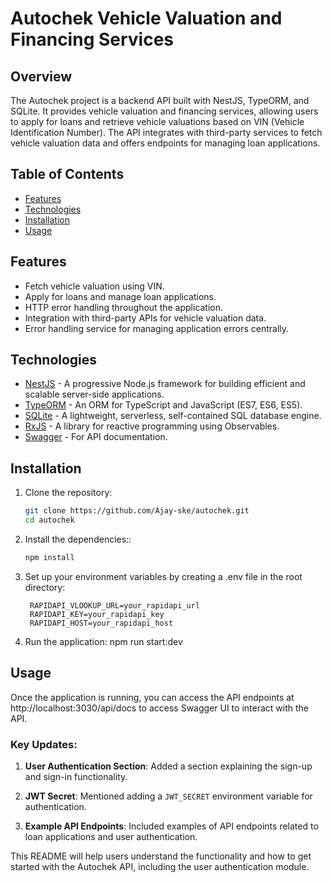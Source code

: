 # Autochek Vehicle Valuation and Financing Services

## Overview

The Autochek project is a backend API built with NestJS, TypeORM, and SQLite. It provides vehicle valuation and financing services, allowing users to apply for loans and retrieve vehicle valuations based on VIN (Vehicle Identification Number). The API integrates with third-party services to fetch vehicle valuation data and offers endpoints for managing loan applications.

## Table of Contents

- [Features](#features)
- [Technologies](#technologies)
- [Installation](#installation)
- [Usage](#usage)

## Features

- Fetch vehicle valuation using VIN.
- Apply for loans and manage loan applications.
- HTTP error handling throughout the application.
- Integration with third-party APIs for vehicle valuation data.
- Error handling service for managing application errors centrally.

## Technologies

- [NestJS](https://nestjs.com/) - A progressive Node.js framework for building efficient and scalable server-side applications.
- [TypeORM](https://typeorm.io/) - An ORM for TypeScript and JavaScript (ES7, ES6, ES5).
- [SQLite](https://www.sqlite.org/index.html) - A lightweight, serverless, self-contained SQL database engine.
- [RxJS](https://rxjs.dev/) - A library for reactive programming using Observables.
- [Swagger](https://swagger.io/) - For API documentation.

## Installation

1. Clone the repository:

   ```bash
   git clone https://github.com/Ajay-ske/autochek.git
   cd autochek

   ```

2. Install the dependencies::

   ```bash
   npm install
   ```

3. Set up your environment variables by creating a .env file in the root directory:

   ```
    RAPIDAPI_VLOOKUP_URL=your_rapidapi_url
    RAPIDAPI_KEY=your_rapidapi_key
    RAPIDAPI_HOST=your_rapidapi_host
   ```

4. Run the application:
   npm run start:dev

## Usage

Once the application is running, you can access the API endpoints at http://localhost:3030/api/docs to access Swagger UI to interact with the API.

### Key Updates:

1. **User Authentication Section**: Added a section explaining the sign-up and sign-in functionality.

2. **JWT Secret**: Mentioned adding a `JWT_SECRET` environment variable for authentication.

3. **Example API Endpoints**: Included examples of API endpoints related to loan applications and user authentication.

This README will help users understand the functionality and how to get started with the Autochek API, including the user authentication module.
